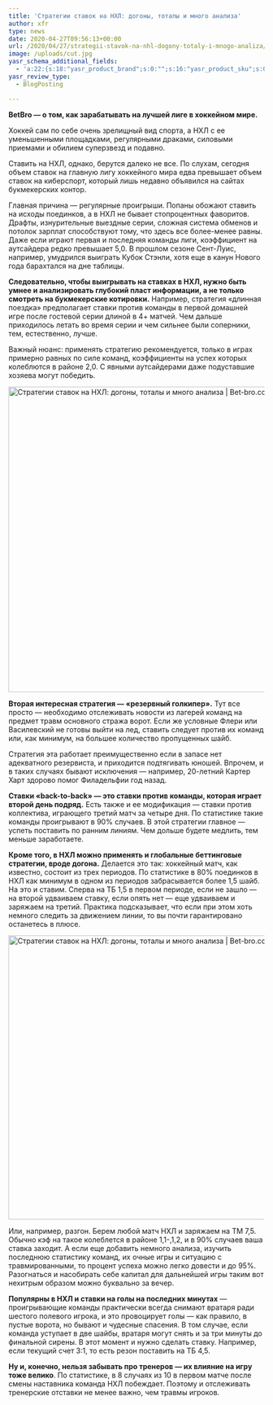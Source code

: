 ```yaml
---
title: 'Стратегии ставок на НХЛ: догоны, тоталы и много анализа'
author: xfr
type: news
date: 2020-04-27T09:56:13+00:00
url: /2020/04/27/strategii-stavok-na-nhl-dogony-totaly-i-mnogo-analiza/
image: /uploads/cut.jpg
yasr_schema_additional_fields:
  - 'a:22:{s:18:"yasr_product_brand";s:0:"";s:16:"yasr_product_sku";s:0:"";s:37:"yasr_product_global_identifier_select";s:5:"gtin8";s:36:"yasr_product_global_identifier_value";s:0:"";s:18:"yasr_product_price";s:0:"";s:27:"yasr_product_price_currency";s:0:"";s:30:"yasr_product_price_valid_until";s:0:"";s:31:"yasr_product_price_availability";s:12:"Discontinued";s:22:"yasr_product_price_url";s:0:"";s:26:"yasr_localbusiness_address";s:0:"";s:29:"yasr_localbusiness_pricerange";s:0:"";s:28:"yasr_localbusiness_telephone";s:0:"";s:20:"yasr_recipe_cooktime";s:0:"";s:23:"yasr_recipe_description";s:0:"";s:20:"yasr_recipe_keywords";s:0:"";s:21:"yasr_recipe_nutrition";s:0:"";s:20:"yasr_recipe_preptime";s:0:"";s:26:"yasr_recipe_recipecategory";s:0:"";s:25:"yasr_recipe_recipecuisine";s:0:"";s:28:"yasr_recipe_recipeingredient";s:0:"";s:30:"yasr_recipe_recipeinstructions";s:0:"";s:17:"yasr_recipe_video";s:0:"";}'
yasr_review_type:
  - BlogPosting

---
```

**BetBro &#8212; о том, как зарабатывать на лучшей лиге в хоккейном мире.**

Хоккей сам по себе очень зрелищный вид спорта, а НХЛ с ее уменьшенными площадками, регулярными драками, силовыми приемами и обилием суперзвезд и подавно.

Ставить на НХЛ, однако, берутся далеко не все. По слухам, сегодня объем ставок на главную лигу хоккейного мира едва превышает объем ставок на киберспорт, который лишь недавно объявился на сайтах букмекерских контор.

Главная причина &#8212; регулярные проигрыши. Попаны обожают ставить на исходы поединков, а в НХЛ не бывает стопроцентных фаворитов. Драфты, изнурительные выездные серии, сложная система обменов и потолок зарплат способствуют тому, что здесь все более-менее равны. Даже если играют первая и последняя команды лиги, коэффициент на аутсайдера редко превышает 5,0. В прошлом сезоне Сент-Луис, например, умудрился выиграть Кубок Стэнли, хотя еще в канун Нового года барахтался на дне таблицы.

**Следовательно, чтобы выигрывать на ставках в НХЛ, нужно быть умнее и анализировать глубокий пласт информации, а не только смотреть на букмекерские котировки.** Например, стратегия «длинная поездка» предполагает ставки против команды в первой домашней игре после гостевой серии длиной в 4+ матчей. Чем дальше приходилось летать во время серии и чем сильнее были соперники, тем, естественно, лучше.

Важный нюанс: применять стратегию рекомендуется, только в играх примерно равных по силе команд, коэффициенты на успех которых колеблются в районе 2,0. С явными аутсайдерами даже подуставшие хозяева могут победить.

<img class="alignnone wp-image-4495 size-full" src="http://wp.local/wp-content/uploads/2020/04/usatsi_9865597_164063748_lowres.jpg" alt="Стратегии ставок на НХЛ: догоны, тоталы и много анализа | Bet-bro.com.ua" width="900" height="600" srcset="http://wp.local/wp-content/uploads/2020/04/usatsi_9865597_164063748_lowres.jpg 900w, http://wp.local/wp-content/uploads/2020/04/usatsi_9865597_164063748_lowres-300x200.jpg 300w, http://wp.local/wp-content/uploads/2020/04/usatsi_9865597_164063748_lowres-768x512.jpg 768w, http://wp.local/wp-content/uploads/2020/04/usatsi_9865597_164063748_lowres-600x400.jpg 600w" sizes="(max-width: 900px) 100vw, 900px" />

**Вторая интересная стратегия &#8212; «резервный голкипер».** Тут все просто &#8212; необходимо отслеживать новости из лагерей команд на предмет травм основного стража ворот. Если же условные Флери или Василевский не готовы выйти на лед, ставить следует против их команд или, как минимум, на большее количество пропущенных шайб.

Стратегия эта работает преимущественно если в запасе нет адекватного резервиста, и приходится подтягивать юношей. Впрочем, и в таких случаях бывают исключения &#8212; например, 20-летний Картер Харт здорово помог Филадельфии год назад.

**Ставки «back-to-back» &#8212; это ставки против команды, которая играет второй день подряд.** Есть также и ее модификация &#8212; ставки против коллектива, играющего третий матч за четыре дня. По статистике такие команды проигрывают в 90% случаев. В этой стратегии главное &#8212; успеть поставить по ранним линиям. Чем дольше будете медлить, тем меньше заработаете.

**Кроме того, в НХЛ можно применять и глобальные беттинговые стратегии, вроде догона.** Делается это так: хоккейный матч, как известно, состоит из трех периодов. По статистике в 80% поединков в НХЛ как минимум в одном из периодов забрасывается более 1,5 шайб. На это и ставим. Сперва на ТБ 1,5 в первом периоде, если не зашло &#8212; на второй удваиваем ставку, если опять нет &#8212; еще удваиваем и заряжаем на третий. Практика подсказывает, что если при этом хоть немного следить за движением линии, то вы почти гарантировано останетесь в плюсе.

<img class="alignnone wp-image-4496 size-full" src="http://wp.local/wp-content/uploads/2020/04/wireap_6a9a296bf8624de0acb4414533f2f87b_16x9_992.jpg" alt="Стратегии ставок на НХЛ: догоны, тоталы и много анализа | Bet-bro.com.ua" width="992" height="558" srcset="http://wp.local/wp-content/uploads/2020/04/wireap_6a9a296bf8624de0acb4414533f2f87b_16x9_992.jpg 992w, http://wp.local/wp-content/uploads/2020/04/wireap_6a9a296bf8624de0acb4414533f2f87b_16x9_992-300x169.jpg 300w, http://wp.local/wp-content/uploads/2020/04/wireap_6a9a296bf8624de0acb4414533f2f87b_16x9_992-768x432.jpg 768w" sizes="(max-width: 992px) 100vw, 992px" />

Или, например, разгон. Берем любой матч НХЛ и заряжаем на ТМ 7,5. Обычно кэф на такое колеблется в районе 1,1-,1,2, и в 90% случаев ваша ставка заходит. А если еще добавить немного анализа, изучить последнюю статистику команд, их очные игры и ситуацию с травмированными, то процент успеха можно легко довести и до 95%. Разогнаться и насобирать себе капитал для дальнейшей игры таким вот нехитрым образом можно буквально за вечер.

**Популярны в НХЛ и ставки на голы на последних минутах** &#8212; проигрывающие команды практически всегда снимают вратаря ради шестого полевого игрока, и это провоцирует голы &#8212; как правило, в пустые ворота, но бывают и чудесные спасения. В том случае, если команда уступает в две шайбы, вратаря могут снять и за три минуты до финальной сирены. В этот момент и нужно сделать ставку. Например, если текущий счет 3:1, то есть резон поставить на ТБ 4,5.

**Ну и, конечно, нельзя забывать про тренеров &#8212; их влияние на игру тоже велико**. По статистике, в 8 случаях из 10 в первом матче после смены наставника команда НХЛ побеждает. Поэтому и отслеживать тренерские отставки не менее важно, чем травмы игроков.